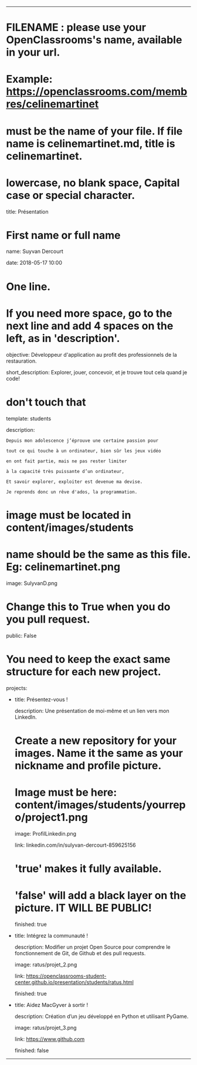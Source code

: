 ---


# FILENAME : please use your OpenClassrooms's name, available in your url.

# Example: https://openclassrooms.com/membres/celinemartinet

# must be the name of your file. If file name is celinemartinet.md, title is celinemartinet.

# lowercase, no blank space, Capital case or special character.

title: Présentation


# First name or full name

name: Suyvan Dercourt

date: 2018-05-17 10:00


# One line.

# If you need more space, go to the next line and add 4 spaces on the left, as in 'description'.

objective: Développeur d'application au profit des professionnels de la restauration.

short_description: Explorer, jouer, concevoir, et je trouve tout cela quand je code!


# don't touch that

template: students

description:

    Depuis mon adolescence j’éprouve une certaine passion pour 

    tout ce qui touche à un ordinateur, bien sûr les jeux vidéo 

    en ont fait partie, mais ne pas rester limiter 

    à la capacité très puissante d’un ordinateur,

    Et savoir explorer, exploiter est devenue ma devise.

    Je reprends donc un rêve d'ados, la programmation.



# image must be located in content/images/students

# name should be the same as this file. Eg: celinemartinet.png

image: SulyvanD.png


# Change this to True when you do you pull request.

public: False


# You need to keep the exact same structure for each new project.

projects:

  - title: Présentez-vous !

    description: Une présentation de moi-même et un lien vers mon LinkedIn.

    # Create a new repository for your images. Name it the same as your nickname and profile picture.

    # Image must be here: content/images/students/yourrepo/project1.png

    image: ProfilLinkedin.png

    link: linkedin.com/in/sulyvan-dercourt-859625156

    # 'true' makes it fully available.

    # 'false' will add a black layer on the picture. IT WILL BE PUBLIC!

    finished: true

  - title: Intégrez la communauté !

    description: Modifier un projet Open Source pour comprendre le fonctionnement de Git, de Github et des pull requests. 

    image: ratus/projet_2.png

    link: https://openclassrooms-student-center.github.io/presentation/students/ratus.html

    finished: true

  - title: Aidez MacGyver à sortir !

    description: Création d’un jeu développé en Python et utilisant PyGame.

    image: ratus/projet_3.png

    link: https://www.github.com

    finished: false

---